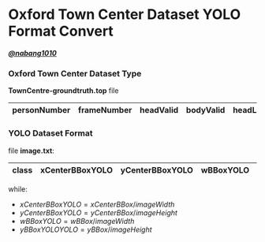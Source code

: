 # Oxford Town Center Dataset YOLO Format Convert

[***@nabang1010***](https://github.com/nabang1010)


### Oxford Town Center Dataset Type

**TownCentre-groundtruth.top** file 

| **personNumber** | **frameNumber** | **headValid** | **bodyValid** | **headLeft** | **headTop** | **headRight** | **headBottom** | **bodyLeft** | **bodyTop** | **bodyRight** | **bodyBottom** |
|---|---|---|---|---|---|---|---|---|---|---|---|


### YOLO Dataset Format

file **image.txt**:

| **class** | **xCenterBBoxYOLO** | **yCenterBBoxYOLO** | **wBBoxYOLO** | **hBBoxYOLO** | 
|---|---|---|---|---|

while:

* $xCenterBBoxYOLO = xCenterBBox/imageWidth$
* $yCenterBBoxYOLO = yCenterBBox/imageHeight$
* $wBBoxYOLO = wBBox/imageWidth$
* $yBBoxYOLOYOLO = yBBox/imageHeight$
